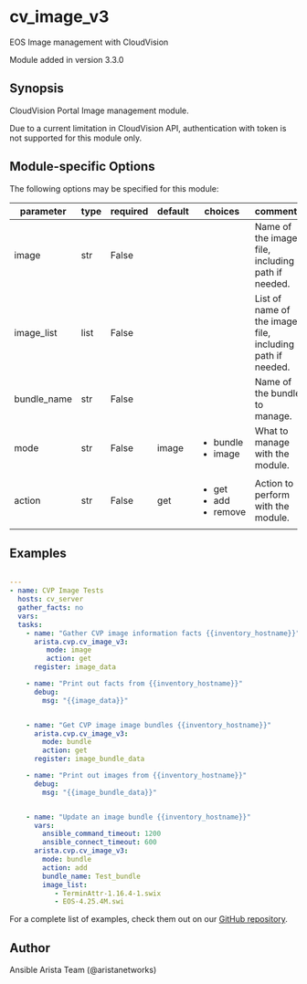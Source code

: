 <!--
  ~ Copyright (c) 2023-2025 Arista Networks, Inc.
  ~ Use of this source code is governed by the Apache License 2.0
  ~ that can be found in the LICENSE file.
  -->

# cv_image_v3

EOS Image management with CloudVision

Module added in version 3.3.0
## Synopsis

CloudVision Portal Image management module.

Due to a current limitation in CloudVision API,
authentication with token is not supported for this module only.

## Module-specific Options

The following options may be specified for this module:

| parameter | type | required | default | choices | comments |
| ------------- |-------------| ---------|----------- |--------- |--------- |
| image  |   str | False  |  | | Name of the image file, including path if needed. |
| image_list  |   list | False  |  | | List of name of the image file, including path if needed. |
| bundle_name  |   str | False  |  | | Name of the bundle to manage. |
| mode  |   str | False  |  image  | <ul> <li>bundle</li>  <li>image</li> </ul> | What to manage with the module. |
| action  |   str | False  |  get  | <ul> <li>get</li>  <li>add</li>  <li>remove</li> </ul> | Action to perform with the module. |


## Examples

```yaml

---
- name: CVP Image Tests
  hosts: cv_server
  gather_facts: no
  vars:
  tasks:
    - name: "Gather CVP image information facts {{inventory_hostname}}"
      arista.cvp.cv_image_v3:
         mode: image
         action: get
      register: image_data

    - name: "Print out facts from {{inventory_hostname}}"
      debug:
        msg: "{{image_data}}"


    - name: "Get CVP image image bundles {{inventory_hostname}}"
      arista.cvp.cv_image_v3:
        mode: bundle
        action: get
      register: image_bundle_data

    - name: "Print out images from {{inventory_hostname}}"
      debug:
        msg: "{{image_bundle_data}}"


    - name: "Update an image bundle {{inventory_hostname}}"
      vars:
        ansible_command_timeout: 1200
        ansible_connect_timeout: 600
      arista.cvp.cv_image_v3:
        mode: bundle
        action: add
        bundle_name: Test_bundle
        image_list:
           - TerminAttr-1.16.4-1.swix
           - EOS-4.25.4M.swi

```

For a complete list of examples, check them out on our [GitHub repository](https://github.com/aristanetworks/ansible-cvp/tree/devel/ansible_collections/arista/cvp/examples).


## Author

Ansible Arista Team (@aristanetworks)
